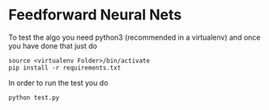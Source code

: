 # Feedforward Neural Nets
To test the algo you need python3 (recommended in a virtualenv) and once you have done that just do
```
source <virtualenv Folder>/bin/activate
pip install -r requirements.txt
```

In order to run the test you do
```
python test.py
```
